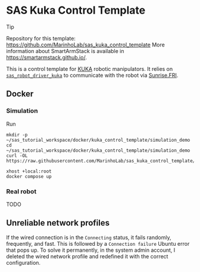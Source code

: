 # SAS Kuka Control Template

> [!TIP]
> Repository for this template: https://github.com/MarinhoLab/sas_kuka_control_template
> More information about SmartArmStack is available in https://smartarmstack.github.io/.

This is a control template for [KUKA](https://www.kuka.com/en-gb/products/robotics-systems) robotic manipulators. It relies on [`sas_robot_driver_kuka`](https://github.com/MarinhoLab/sas_robot_driver_kuka) to communicate
with the robot via [Sunrise.FRI](https://my.kuka.com/s/category/software/system-software-extension/kuka-sunrise-extensions/kuka-sunrisefri/0ZG1i000000XapDGAS?language=en_US).

## Docker

### Simulation

Run

```commandline
mkdir -p ~/sas_tutorial_workspace/docker/kuka_control_template/simulation_demo
cd ~/sas_tutorial_workspace/docker/kuka_control_template/simulation_demo
curl -OL https://raw.githubusercontent.com/MarinhoLab/sas_kuka_control_template/refs/heads/main/.devel/simulation_demo/compose.yml

xhost +local:root
docker compose up
```

### Real robot

TODO

## Unreliable network profiles

If the wired connection is in the `Connecting` status, it fails randomly, frequently, and fast. This is followed by a `Connection failure` Ubuntu error that pops up.
To solve it permanently, in the system admin account, I deleted the wired network profile and redefined it with the correct configuration.

